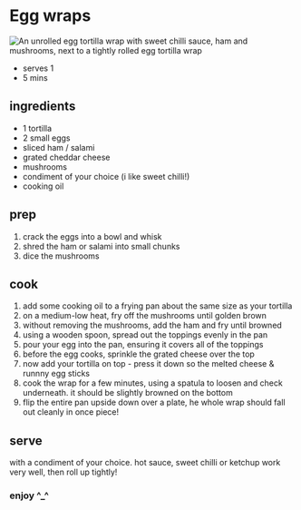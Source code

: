 # Egg wraps

![An unrolled egg tortilla wrap with sweet chilli sauce, ham and mushrooms, next to a tightly rolled egg tortilla wrap](images/egg_wraps.jpg)

- serves 1
- 5 mins

## ingredients

- 1 tortilla
- 2 small eggs
- sliced ham / salami
- grated cheddar cheese
- mushrooms
- condiment of your choice (i like sweet chilli!)
- cooking oil

## prep

1. crack the eggs into a bowl and whisk
2. shred the ham or salami into small chunks
3. dice the mushrooms

## cook

1. add some cooking oil to a frying pan about the same size as your tortilla
2. on a medium-low heat, fry off the mushrooms until golden brown
3. without removing the mushrooms, add the ham and fry until browned
4. using a wooden spoon, spread out the toppings evenly in the pan
5. pour your egg into the pan, ensuring it covers all of the toppings
6. before the egg cooks, sprinkle the grated cheese over the top
7. now add your tortilla on top - press it down so the melted cheese & runnny egg sticks
8. cook the wrap for a few minutes, using a spatula to loosen and check underneath. it should be slightly browned on the bottom
9. flip the entire pan upside down over a plate, he whole wrap should fall out cleanly in once piece!

## serve

with a condiment of your choice. hot sauce, sweet chilli or ketchup work very well, then roll up tightly!

### enjoy ^_^